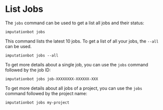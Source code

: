 # List Jobs

The `jobs` command can be used to get a list all jobs and their status:

```
imputationbot jobs
```

This command lists the latest 10 jobs. To get a list of all your jobs, the `--all` can be used. 

```
imputationbot jobs --all
```

To get more details about a single job, you can use the `jobs` command followed by the job ID:

```
imputationbot jobs job-XXXXXXXX-XXXXXX-XXX
```

To get more details about all jobs of a project, you can use the `jobs` command followed by the project name:

```
imputationbot jobs my-project
```
